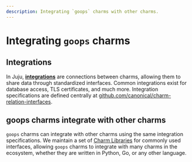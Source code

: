 ```yaml
---
description: Integrating `goops` charms with other charms.
---
```


# Integrating `goops` charms

## Integrations

In Juju, [**integrations**](https://documentation.ubuntu.com/juju/3.6/reference/relation/index.html) are connections between charms, allowing them to share data through standardized interfaces. Common integrations exist for database access, TLS certificates, and much more. Integration specifications are defined centrally at [github.com/canonical/charm-relation-interfaces](https://github.com/canonical/charm-relation-interfaces).

## goops charms integrate with other charms

`goops` charms can integrate with other charms using the same integration specifications. We maintain a set of [Charm Libraries](../reference/charm_libraries.md) for commonly used interfaces, allowing `goops` charms to integrate with many charms in the ecosystem, whether they are written in Python, Go, or any other language.
